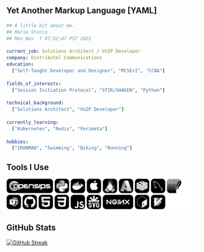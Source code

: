 
## Yet Another Markup Language [YAML]
```yaml
## A little bit about me.
## Mario Stocco
## Mon Nov  7 07:52:47 PST 2022

current_job: Solutions Architect / VoIP Developer
company: Distributel Communications
education:
  ["Self-Taught Developer and Designer", "MCSE+I", "CCNA"]
  
fields_of_interests:
  ["Session Initiation Protocol", "STIR/SHAKEN", "Python"]

technical_background:
  ["Solutions Architect", "VoIP Developer"]

currently_learning:
  ["Kubernetes", "Redis", "Perimeta"]

hobbies:
  ["IRONMAN", "Swimming", "Biking", "Running"]
```

## Tools I Use
![Skill Icons](skill-icons.svg)

## GitHub Stats
[![GitHub Streak](http://github-readme-streak-stats.herokuapp.com?user=mstocco&theme=dark&background=000000)](https://git.io/streak-stats)
